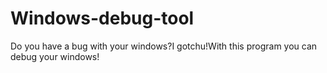 # Windows-debug-tool
Do you have a bug with your windows?I gotchu!With this program you can debug your windows!
